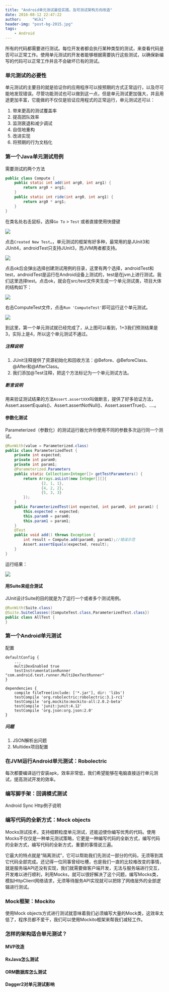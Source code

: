 ```yaml
---
title: "Android单元测试最佳实践，及可测试架构方向改造"
date: 2016-08-12 22:47:22
author:     "Wiki"
header-img: "post-bg-2015.jpg"
tags:
    - Android
---
```


所有的代码都需要进行测试。每位开发者都会执行某种类型的测试，来查看代码是否可以正常工作。使用单元测试的开发者能够根据需要执行这些测试，以确保新编写的代码可以正常工作并且不会破坏已有的测试。

### 单元测试的必要性

单元测试的主要目的就是验证你的应用程序可以按预期的方式正常运行，以及尽可能地发现错误。尽管功能测试也可以做到这一点，但是单元测试更加强大，并且用途更加丰富，它能做的不仅仅是验证应用程式的正常运行，单元测试还可以：

1. 带来更高的测试覆盖率
2. 提高团队效率
3. 监测衰退和减少调试
4. 自信地重构
5. 改进实现
6. 将预期的行为文档化

### 第一个Java单元测试用例

需要测试的两个方法

```java
public class Compute {
    public static int add(int arg0, int arg1) {
        return arg0 + arg1;
    }
    public static int ride(int arg0, int arg1) {
        return arg0 * arg1;
    }
}
```

在类名处右击鼠标，选择`Go To`  >  `Test` 或者直接使用快捷键

![](AndroidUnitTest/junit_1.png)

点击`Created New Test…`，单元测试的框架有好多种，最常用的是JUnit3和JUnit4，androidTest只支持JUnit3，而JVM两者都支持。

![](AndroidUnitTest/junit_2.png)

点击ok后会弹出选择创建测试用例的目录，这里有两个选择，androidTest和test，androidTest是运行在Android设备上测试的，test是在jvm上进行测试。我们这里选择test。点击ok，就会在src/test文件夹生成一个单元测试类，项目大体的结构如下：

![](AndroidUnitTest/junit_3.png)

右击ComputeTest文件，点击`Run 'ComputeTest'`即可运行这个单元测试。

![](AndroidUnitTest/junit_4.png)

到这里，第一个单元测试就已经完成了，从上图可以看到，1+3我们预测结果是3，实际上是4，所以这个单元测试不通过。

##### 注释说明

1. JUnit注释提供了资源初始化和回收方法：@Before、@BeforeClass、@After和@AfterClass。
2. 我们添加@Test注释，把这个方法标记为一个单元测试方法。

##### 断言说明

用来验证测试结果的方法`Assert.assertXXX`叫做断言，提供了好多验证方法，Assert.assertEquals()、Assert.assertNotNull()、Assert.assertTrue()、….。

####  参数化测试

Parameterized（参数化）的测试运行器允许你使用不同的参数多次运行同一个测试。

```java
@RunWith(value = Parameterized.class)
public class ParameterizedTest {
    private int expected;
    private int param0;
    private int param1;
    @Parameterized.Parameters
    public static Collection<Integer[]> getTestParameters() {
        return Arrays.asList(new Integer[][]{
                {2, 1, 1},
                {4, 2, 2},
                {5, 3, 3}
        });
    }
    public ParameterizedTest(int expected, int param0, int param1) {
        this.expected = expected;
        this.param0 = param0;
        this.param1 = param1;
    }
    @Test
    public void add() throws Exception {
        int result = Compute.add(param0, param1);//错误示范
        Assert.assertEquals(expected, result);
    }
}
```

运行结果：

![](/Users/Wiki/Pictures/FN2V63AD2J.com.tencent.ScreenCapture2/QQ20160814-8@2x.png)

#### 用Suite来组合测试

JUnit设计Suite的目的就是为了运行一个或者多个测试用例。

```java
@RunWith(Suite.class)
@Suite.SuiteClasses({ComputeTest.class,ParameterizedTest.class})
public class AllTest {
}
```

### 第一个Android单元测试

配置

```
defaultConfig {
    ...
    multiDexEnabled true
    testInstrumentationRunner "com.android.test.runner.MultiDexTestRunner"
}
```



```
dependencies {
    compile fileTree(include: ['*.jar'], dir: 'libs')
    testCompile 'org.robolectric:robolectric:3.1-rc1'
    testCompile 'org.mockito:mockito-all:2.0.2-beta'
    testCompile 'junit:junit:4.12'
    testCompile 'org.json:org.json:2.0'
}
```

##### 问题

1. JSON解析出问题
2. Multidex项目配置



### 在JVM运行Android单元测试：Robolectric

每次都要编译运行安装apk，效率非常低，我们希望能够在电脑直接运行单元测试，提高测试开发的效率。

### 编写脚手架：回调模式测试

Android Sync Http例子说明

### 编写代码的全新方式：Mock objects


​	Mocks测试技术，支持细颗粒度单元测试，还能迫使你编写优秀的代码。使用Mocks不仅仅是一种单元测试策略，它更是一种编写代码的全新方式，编写代码的全新方式，编写代码的全新方式，重要的事情说三遍。

​	它最大的特点就是“隔离测试”，它可以帮助我们先测试一部分的代码，无须等到其它代码全部完成。还记得一位同事曾经吐槽，也是我们一直的比较难改变的事情，就是服务端API还没有实现，我们就需要做客户端开发，无法与服务端进行交互，开发难以进行顺利，利用Mocks，就可以很好解决了这个问题，编写Mocks类，模拟HttpClient网络请求，无须等待服务API实现就可以把除了网络层外的全部逻辑进行测试。

### Mock框架：Mockito

使用Mock objects方式进行测试就意味着我们必须编写大量的Mock类，这效率太低了，程序员都不爱干，我们可以使用Mockito框架来帮我们减轻工作。



### 怎样的架构适合单元测试？

#### MVP改造



#### RxJava怎么测试



#### ORM数据库怎么测试



#### Dagger2对单元测试影响


